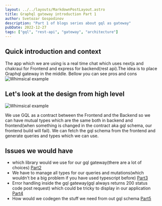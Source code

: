 ```yaml
---
layout: ../../layouts/MarkdownPostLayout.astro
title: Graphql gateway introduction Part 1
author: Svetozar Gospodinov
description: "Part 1 of blogs series about gql as gateway"
pubDate: 2022-12-27
tags: ["gql", "rest-api", "gateway", "architecture"]
---
```


## Quick introduction and context

The app which we are using is a real time chat which uses nextjs and chakraui for Frontend and express for backend(rest api).The idea is to place Graphql gateway in the middle. Bellow you can see pros and cons
![Whimsical example](/images/GQL_GATEWAY_PROS_CONS.png "Whimsical example")

## Let's look at the design from high level

![Whimsical example](/images/Gql_Gateway.png "Whimsical example")

We use GQL as a contract between the Frontend and the Backend so we can have mutual types which are the same both in backend and frontend(when something is changed in the contract aka gql schema, our frontend build will fail). We can fetch the gql schema from the frontend and generate queries and types which we can use.

## Issues we would have

- which library would we use for our gql gateway(there are a lot of choices) [Part2](/posts/ChoosingGqlLibrary)
- We have to manage all types for our queries and mutations(which wouldn't be a big problem if you have used typescript before) [Part3](/posts/GqlSchema)
- Error handling inside the gql gateway(gql always returns 200 status code post request) which could be tricky to display in our application [Part4](/posts/GqlErrorHandling)
- How would we codegen the stuff we need from out gql schema [Part5](/posts/GqlCodegen)
